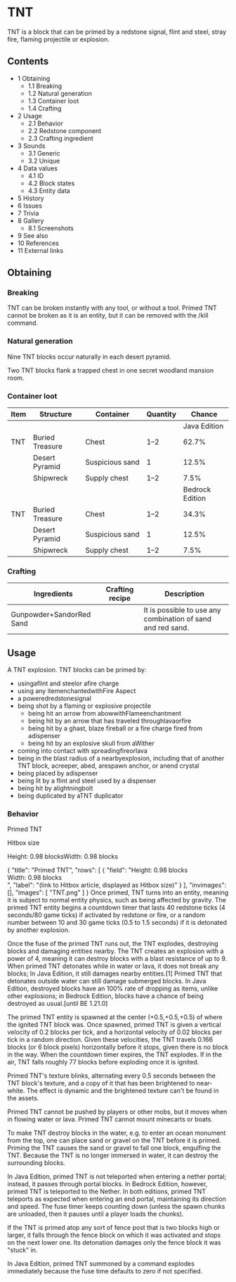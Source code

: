 # TNT
TNT is a block that can be primed by a redstone signal, flint and steel, stray fire, flaming projectile or explosion.

## Contents
- 1 Obtaining
	- 1.1 Breaking
	- 1.2 Natural generation
	- 1.3 Container loot
	- 1.4 Crafting
- 2 Usage
	- 2.1 Behavior
	- 2.2 Redstone component
	- 2.3 Crafting ingredient
- 3 Sounds
	- 3.1 Generic
	- 3.2 Unique
- 4 Data values
	- 4.1 ID
	- 4.2 Block states
	- 4.3 Entity data
- 5 History
- 6 Issues
- 7 Trivia
- 8 Gallery
	- 8.1 Screenshots
- 9 See also
- 10 References
- 11 External links

## Obtaining
### Breaking
TNT can be broken instantly with any tool, or without a tool. Primed TNT cannot be broken as it is an entity, but it can be removed with the /kill command. 

### Natural generation
Nine TNT blocks occur naturally in each desert pyramid.

Two TNT blocks flank a trapped chest in one secret woodland mansion room.

### Container loot
| Item | Structure       | Container       | Quantity | Chance          |
|------|-----------------|-----------------|----------|-----------------|
|      |                 |                 |          | Java Edition    |
| TNT  | Buried Treasure | Chest           | 1–2      | 62.7%           |
|      | Desert Pyramid  | Suspicious sand | 1        | 12.5%           |
|      | Shipwreck       | Supply chest    | 1–2      | 7.5%            |
|      |                 |                 |          | Bedrock Edition |
| TNT  | Buried Treasure | Chest           | 1–2      | 34.3%           |
|      | Desert Pyramid  | Suspicious sand | 1        | 12.5%           |
|      | Shipwreck       | Supply chest    | 1–2      | 7.5%            |

### Crafting
| Ingredients              | Crafting recipe | Description                                                 |
|--------------------------|-----------------|-------------------------------------------------------------|
| Gunpowder+SandorRed Sand |                 | It is possible to use any combination of sand and red sand. |

## Usage
A TNT explosion.
TNT blocks can be primed by:

- usingaflint and steelor afire charge
- using any itemenchantedwithFire Aspect
- a poweredredstonesignal
- being shot by a flaming or explosive projectile
	- being hit an arrow from abowwithFlameenchantment
	- being hit by an arrow that has traveled throughlavaorfire
	- being hit by a ghast, blaze fireball or a fire charge fired from adispenser
	- being hit by an explosive skull from aWither
- coming into contact with spreadingfireorlava
- being in the blast radius of a nearbyexplosion, including that of another TNT block, acreeper, abed, arespawn anchor, or anend crystal
- being placed by adispenser
- being lit by a flint and steel used by a dispenser
- being hit by alightningbolt
- being duplicated by aTNT duplicator

### Behavior



Primed TNT




Hitbox size


Height: 0.98 blocksWidth: 0.98 blocks




{
    "title": "Primed TNT",
    "rows": [
        {
            "field": "Height: 0.98 blocks<br>Width: 0.98 blocks<br>",
            "label": "(link to Hitbox article, displayed as Hitbox size)"
        }
    ],
    "invimages": [],
    "images": [
        "TNT.png"
    ]
}
Once primed, TNT turns into an entity, meaning it is subject to normal entity physics, such as being affected by gravity. The primed TNT entity begins a countdown timer that lasts 40 redstone ticks (4 seconds/80 game ticks) if activated by redstone or fire, or a random number between 10 and 30 game ticks (0.5 to 1.5 seconds) if it is detonated by another explosion.

Once the fuse of the primed TNT runs out, the TNT explodes, destroying blocks and damaging entities nearby. The TNT creates an explosion with a power of 4, meaning it can destroy blocks with a blast resistance of up to 9. When primed TNT detonates while in water or lava, it does not break any blocks; In Java Edition, it still damages nearby entities.[1] Primed TNT that detonates outside water can still damage submerged blocks. In Java Edition, destroyed blocks have an 100% rate of dropping as items, unlike other explosions; in Bedrock Edition, blocks have a chance of being destroyed as usual.‌[until BE 1.21.0]

The primed TNT entity is spawned at the center (+0.5,+0.5,+0.5) of where the ignited TNT block was. Once spawned, primed TNT is given a vertical velocity of 0.2 blocks per tick, and a horizontal velocity of 0.02 blocks per tick in a random direction. Given these velocities, the TNT travels 0.166 blocks (or 6 block pixels) horizontally before it stops, given there is no block in the way. When the countdown timer expires, the TNT explodes. If in the air, TNT falls roughly 77 blocks before exploding once it is ignited.

Primed TNT's texture blinks, alternating every 0.5 seconds between the TNT block's texture, and a copy of it that has been brightened to near-white. The effect is dynamic and the brightened texture can't be found in the assets.

Primed TNT cannot be pushed by players or other mobs, but it moves when in flowing water or lava. Primed TNT cannot mount minecarts or boats.

To make TNT destroy blocks in the water, e.g. to enter an ocean monument from the top, one can place sand or gravel on the TNT before it is primed. Priming the TNT causes the sand or gravel to fall one block, engulfing the TNT. Because the TNT is no longer immersed in water, it can destroy the surrounding blocks.

In Java Edition, primed TNT is not teleported when entering a nether portal; instead, it passes through portal blocks. In Bedrock Edition, however, primed TNT is teleported to the Nether. In both editions, primed TNT teleports as expected when entering an end portal, maintaining its direction and speed. The fuse timer keeps counting down (unless the spawn chunks are unloaded, then it pauses until a player loads the chunks).

If the TNT is primed atop any sort of fence post that is two blocks high or larger, it falls through the fence block on which it was activated and stops on the next lower one. Its detonation damages only the fence block it was "stuck" in.

In Java Edition, primed TNT summoned by a command explodes immediately because the fuse time defaults to zero if not specified.

